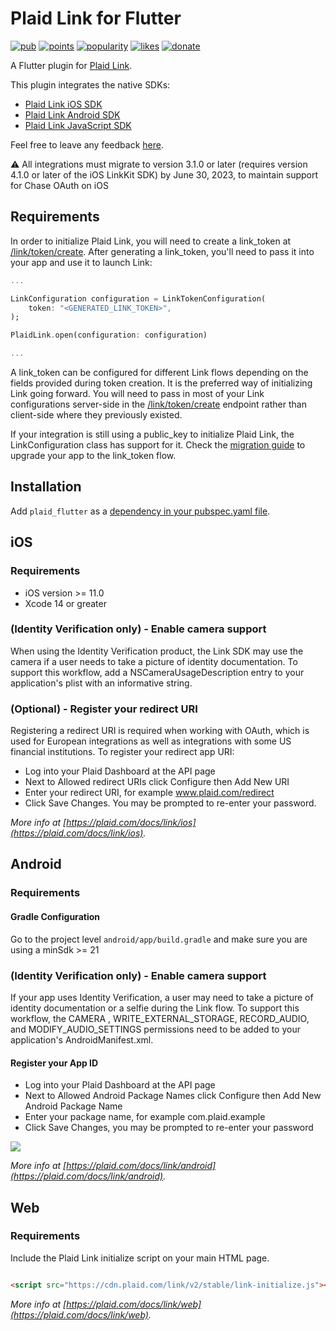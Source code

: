 # Plaid Link for Flutter

[![pub](https://img.shields.io/pub/v/plaid_flutter.svg)](https://pub.dev/packages/plaid_flutter)
[![points](https://img.shields.io/pub/points/plaid_flutter)](https://pub.dev/packages/plaid_flutter)
[![popularity](https://img.shields.io/pub/popularity/plaid_flutter)](https://pub.dev/packages/plaid_flutter)
[![likes](https://img.shields.io/pub/likes/plaid_flutter)](https://pub.dev/packages/plaid_flutter)
[![donate](https://img.shields.io/badge/Buy%20me%20a%20beer-orange.svg)](https://www.buymeacoffee.com/jpereira)

A Flutter plugin for [Plaid Link](https://plaid.com/docs/link).

This plugin integrates the native SDKs:

- [Plaid Link iOS SDK](https://plaid.com/docs/link/ios)
- [Plaid Link Android SDK](https://plaid.com/docs/link/android)
- [Plaid Link JavaScript SDK](https://plaid.com/docs/link/web)

Feel free to leave any feedback [here](https://github.com/jorgefspereira/plaid_flutter/issues).

:warning: All integrations must migrate to version 3.1.0 or later (requires version 4.1.0 or later of the iOS LinkKit SDK) by June 30, 2023, to maintain support for Chase OAuth on iOS

## Requirements

In order to initialize Plaid Link, you will need to create a link_token at [/link/token/create](https://plaid.com/docs/#create-link-token). After generating a link_token, you'll need to pass it into your app and use it to launch Link:

``` dart
...

LinkConfiguration configuration = LinkTokenConfiguration(
    token: "<GENERATED_LINK_TOKEN>",
);

PlaidLink.open(configuration: configuration)

...

```

A link_token can be configured for different Link flows depending on the fields provided during token creation. It is the preferred way of initializing Link going forward. You will need to pass in most of your Link configurations server-side in the [/link/token/create](https://plaid.com/docs/#create-link-token) endpoint rather than client-side where they previously existed.

If your integration is still using a public_key to initialize Plaid Link, the LinkConfiguration class has support for it. Check the [migration guide](https://plaid.com/docs/upgrade-to-link-tokens/) to upgrade your app to the link_token flow.

## Installation

Add `plaid_flutter` as a [dependency in your pubspec.yaml file](https://flutter.io/platform-plugins/).

## iOS

### Requirements

- iOS version >= 11.0
- Xcode 14 or greater
### (Identity Verification only) - Enable camera support 

When using the Identity Verification product, the Link SDK may use the camera if a user needs to take a picture of identity documentation. To support this workflow, add a NSCameraUsageDescription entry to your application's plist with an informative string. 

### (Optional) - Register your redirect URI

Registering a redirect URI is required when working with OAuth, which is used for European integrations as well as integrations with some US financial institutions. To register your redirect app URI:
- Log into your Plaid Dashboard at the API page
- Next to Allowed redirect URIs click Configure then Add New URI
- Enter your redirect URI, for example www.plaid.com/redirect
- Click Save Changes. You may be prompted to re-enter your password.

*More info at [https://plaid.com/docs/link/ios](https://plaid.com/docs/link/ios).*

## Android

### Requirements
#### Gradle Configuration

Go to the project level `android/app/build.gradle` and make sure you are using a minSdk >= 21

### (Identity Verification only) - Enable camera support

If your app uses Identity Verification, a user may need to take a picture of identity documentation or a selfie during the Link flow. To support this workflow, the CAMERA , WRITE_EXTERNAL_STORAGE, RECORD_AUDIO, and MODIFY_AUDIO_SETTINGS permissions need to be added to your application's AndroidManifest.xml.

#### Register your App ID

- Log into your Plaid Dashboard at the API page
- Next to Allowed Android Package Names click Configure then Add New Android Package Name
- Enter your package name, for example com.plaid.example
- Click Save Changes, you may be prompted to re-enter your password

![](https://raw.githubusercontent.com/jorgefspereira/plaid_flutter/master/doc/images/register-app-id.png)


*More info at [https://plaid.com/docs/link/android](https://plaid.com/docs/link/android).*

## Web

### Requirements

Include the Plaid Link initialize script on your main HTML page.

``` html

<script src="https://cdn.plaid.com/link/v2/stable/link-initialize.js"></script>

```

*More info at [https://plaid.com/docs/link/web](https://plaid.com/docs/link/web).*

